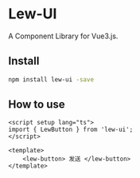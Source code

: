 # Lew-UI

A Component Library for Vue3.js.

## Install

```bash
npm install lew-ui -save
```

## How to use

```vue
<script setup lang="ts">
import { LewButton } from 'lew-ui';
</script>

<template>
    <lew-button> 发送 </lew-button>
</template>
```
